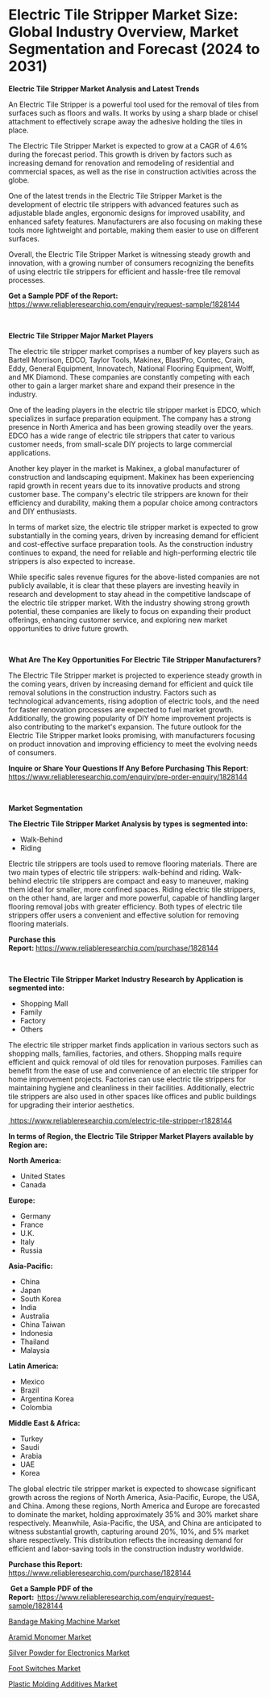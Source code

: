<p><h1>Electric Tile Stripper Market Size: Global Industry Overview, Market Segmentation and Forecast (2024 to 2031)</h1></p><p><strong>Electric Tile Stripper Market Analysis and Latest Trends</strong></p>
<p><p>An Electric Tile Stripper is a powerful tool used for the removal of tiles from surfaces such as floors and walls. It works by using a sharp blade or chisel attachment to effectively scrape away the adhesive holding the tiles in place.</p><p>The Electric Tile Stripper Market is expected to grow at a CAGR of 4.6% during the forecast period. This growth is driven by factors such as increasing demand for renovation and remodeling of residential and commercial spaces, as well as the rise in construction activities across the globe.</p><p>One of the latest trends in the Electric Tile Stripper Market is the development of electric tile strippers with advanced features such as adjustable blade angles, ergonomic designs for improved usability, and enhanced safety features. Manufacturers are also focusing on making these tools more lightweight and portable, making them easier to use on different surfaces.</p><p>Overall, the Electric Tile Stripper Market is witnessing steady growth and innovation, with a growing number of consumers recognizing the benefits of using electric tile strippers for efficient and hassle-free tile removal processes.</p></p>
<p><strong>Get a Sample PDF of the Report:&nbsp;</strong> <a href="https://www.reliableresearchiq.com/enquiry/request-sample/1828144">https://www.reliableresearchiq.com/enquiry/request-sample/1828144</a></p>
<p>&nbsp;</p>
<p><strong>Electric Tile Stripper Major Market Players</strong></p>
<p><p>The electric tile stripper market comprises a number of key players such as Bartell Morrison, EDCO, Taylor Tools, Makinex, BlastPro, Contec, Crain, Eddy, General Equipment, Innovatech, National Flooring Equipment, Wolff, and MK Diamond. These companies are constantly competing with each other to gain a larger market share and expand their presence in the industry.</p><p>One of the leading players in the electric tile stripper market is EDCO, which specializes in surface preparation equipment. The company has a strong presence in North America and has been growing steadily over the years. EDCO has a wide range of electric tile strippers that cater to various customer needs, from small-scale DIY projects to large commercial applications.</p><p>Another key player in the market is Makinex, a global manufacturer of construction and landscaping equipment. Makinex has been experiencing rapid growth in recent years due to its innovative products and strong customer base. The company's electric tile strippers are known for their efficiency and durability, making them a popular choice among contractors and DIY enthusiasts.</p><p>In terms of market size, the electric tile stripper market is expected to grow substantially in the coming years, driven by increasing demand for efficient and cost-effective surface preparation tools. As the construction industry continues to expand, the need for reliable and high-performing electric tile strippers is also expected to increase.</p><p>While specific sales revenue figures for the above-listed companies are not publicly available, it is clear that these players are investing heavily in research and development to stay ahead in the competitive landscape of the electric tile stripper market. With the industry showing strong growth potential, these companies are likely to focus on expanding their product offerings, enhancing customer service, and exploring new market opportunities to drive future growth.</p></p>
<p>&nbsp;</p>
<p><strong>What Are The Key Opportunities For Electric Tile Stripper Manufacturers?</strong></p>
<p><p>The Electric Tile Stripper market is projected to experience steady growth in the coming years, driven by increasing demand for efficient and quick tile removal solutions in the construction industry. Factors such as technological advancements, rising adoption of electric tools, and the need for faster renovation processes are expected to fuel market growth. Additionally, the growing popularity of DIY home improvement projects is also contributing to the market's expansion. The future outlook for the Electric Tile Stripper market looks promising, with manufacturers focusing on product innovation and improving efficiency to meet the evolving needs of consumers.</p></p>
<p><strong>Inquire or Share Your Questions If Any Before Purchasing This Report:</strong> <a href="https://www.reliableresearchiq.com/enquiry/pre-order-enquiry/1828144">https://www.reliableresearchiq.com/enquiry/pre-order-enquiry/1828144</a></p>
<p>&nbsp;</p>
<p><strong>Market Segmentation</strong></p>
<p><strong>The Electric Tile Stripper Market Analysis by types is segmented into:</strong></p>
<p><ul><li>Walk-Behind</li><li>Riding</li></ul></p>
<p><p>Electric tile strippers are tools used to remove flooring materials. There are two main types of electric tile strippers: walk-behind and riding. Walk-behind electric tile strippers are compact and easy to maneuver, making them ideal for smaller, more confined spaces. Riding electric tile strippers, on the other hand, are larger and more powerful, capable of handling larger flooring removal jobs with greater efficiency. Both types of electric tile strippers offer users a convenient and effective solution for removing flooring materials.</p></p>
<p><strong>Purchase this Report:&nbsp;</strong><a href="https://www.reliableresearchiq.com/purchase/1828144">https://www.reliableresearchiq.com/purchase/1828144</a></p>
<p>&nbsp;</p>
<p><strong>The Electric Tile Stripper Market Industry Research by Application is segmented into:</strong></p>
<p><ul><li>Shopping Mall</li><li>Family</li><li>Factory</li><li>Others</li></ul></p>
<p><p>The electric tile stripper market finds application in various sectors such as shopping malls, families, factories, and others. Shopping malls require efficient and quick removal of old tiles for renovation purposes. Families can benefit from the ease of use and convenience of an electric tile stripper for home improvement projects. Factories can use electric tile strippers for maintaining hygiene and cleanliness in their facilities. Additionally, electric tile strippers are also used in other spaces like offices and public buildings for upgrading their interior aesthetics.</p></p>
<p><a href="https://www.reliableresearchiq.com/electric-tile-stripper-r1828144">&nbsp;https://www.reliableresearchiq.com/electric-tile-stripper-r1828144</a></p>
<p><strong>In terms of Region, the Electric Tile Stripper Market Players available by Region are:</strong></p>
<p>
    <p> <strong> North America: </strong>
        <ul>
            <li>United States</li>
            <li>Canada</li>
        </ul>
        </p> 
    <p> <strong> Europe: </strong>
        <ul>
            <li>Germany</li>
            <li>France</li>
            <li>U.K.</li>
            <li>Italy</li>
            <li>Russia</li>
        </ul>
        </p> 
    <p> <strong> Asia-Pacific: </strong>
        <ul>
            <li>China</li>
            <li>Japan</li>
            <li>South Korea</li>
            <li>India</li>
            <li>Australia</li>
            <li>China Taiwan</li>
            <li>Indonesia</li>
            <li>Thailand</li>
            <li>Malaysia</li>
        </ul>
        </p> 
    <p> <strong> Latin America: </strong>
        <ul>
            <li>Mexico</li>
            <li>Brazil</li>
            <li>Argentina Korea</li>
            <li>Colombia</li>
        </ul>
        </p> 
    <p> <strong> Middle East & Africa: </strong>
        <ul>
            <li>Turkey</li>
            <li>Saudi</li>
            <li>Arabia</li>
            <li>UAE</li>
            <li>Korea</li>
        </ul>
    </p>
    </p>
<p><p>The global electric tile stripper market is expected to showcase significant growth across the regions of North America, Asia-Pacific, Europe, the USA, and China. Among these regions, North America and Europe are forecasted to dominate the market, holding approximately 35% and 30% market share respectively. Meanwhile, Asia-Pacific, the USA, and China are anticipated to witness substantial growth, capturing around 20%, 10%, and 5% market share respectively. This distribution reflects the increasing demand for efficient and labor-saving tools in the construction industry worldwide.</p></p>
<p><strong>Purchase this Report: </strong><a href="https://www.reliableresearchiq.com/purchase/1828144">https://www.reliableresearchiq.com/purchase/1828144</a></p>
<p>&nbsp;<strong>Get a Sample PDF of the Report:&nbsp;&nbsp;</strong><a href="https://www.reliableresearchiq.com/enquiry/request-sample/1828144">https://www.reliableresearchiq.com/enquiry/request-sample/1828144</a></p>
<p><strong></strong></p>
<p><p><a href="https://github.com/msLonKoss78/Market-Research-Report-List-1/blob/main/bandage-making-machine-market.md">Bandage Making Machine Market</a></p><p><a href="https://medium.com/@sean.peake0978/aramid-monomer-market-market-segmentation-geographical-regions-and-market-forcast-till-2031-1d4fdb1a127f">Aramid Monomer Market</a></p><p><a href="https://medium.com/@zandould67856/silver-powder-for-electronics-market-a-global-and-regional-analysis-focus-on-end-user-product-ea28ffd6a175">Silver Powder for Electronics Market</a></p><p><a href="https://github.com/lairestrong/Market-Research-Report-List-1/blob/main/foot-switches-market.md">Foot Switches Market</a></p><p><a href="https://medium.com/@joanne.harris67856/plastic-molding-additives-market-trends-a-detailed-study-of-its-market-segmentation-and-analyzing-5183e6c55fcf">Plastic Molding Additives Market</a></p></p>